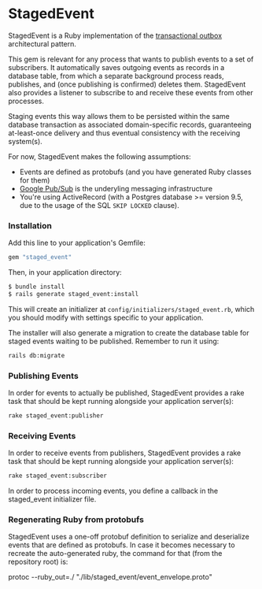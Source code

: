 # StagedEvent

StagedEvent is a Ruby implementation of the [transactional outbox](https://microservices.io/patterns/data/transactional-outbox.html) architectural pattern.

This gem is relevant for any process that wants to publish events to a set of subscribers. It automatically saves outgoing events as records in a database table, from which a separate background process reads, publishes, and (once publishing is confirmed) deletes them. StagedEvent also provides a listener to subscribe to and receive these events from other processes.

Staging events this way allows them to be persisted within the same database transaction as associated domain-specific records, guaranteeing at-least-once delivery and thus eventual consistency with the receiving system(s).

For now, StagedEvent makes the following assumptions:
- Events are defined as protobufs (and you have generated Ruby classes for them)
- [Google Pub/Sub](https://cloud.google.com/pubsub/) is the underyling messaging infrastructure
- You're using ActiveRecord (with a Postgres database >= version 9.5, due to the usage of the SQL `SKIP LOCKED` clause).

### Installation

Add this line to your application's Gemfile:

```ruby
gem "staged_event"
```

Then, in your application directory:

```bash
$ bundle install
$ rails generate staged_event:install
```

This will create an initializer at `config/initializers/staged_event.rb`, which you should modify with settings specific to your application.

The installer will also generate a migration to create the database table for staged events waiting to be published. Remember to run it using:

```bash
rails db:migrate
```

### Publishing Events

In order for events to actually be published, StagedEvent provides a rake task that should be kept running alongside your application server(s):

```bash
rake staged_event:publisher
```

### Receiving Events

In order to receive events from publishers, StagedEvent provides a rake task that should be kept running alongside your application server(s):

```bash
rake staged_event:subscriber
```

In order to process incoming events, you define a callback in the staged_event initializer file.

### Regenerating Ruby from protobufs

StagedEvent uses a one-off protobuf definition to serialize and deserialize events that are defined as protobufs. In case it becomes necessary to recreate the auto-generated ruby, the command for that (from the repository root) is:

protoc --ruby_out=./ "./lib/staged_event/event_envelope.proto"
